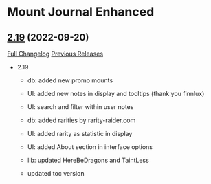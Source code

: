 # Mount Journal Enhanced

## [2.19](https://github.com/exochron/MountJournalEnhanced/tree/2.19) (2022-09-20)
[Full Changelog](https://github.com/exochron/MountJournalEnhanced/compare/2.18.1...2.19) [Previous Releases](https://github.com/exochron/MountJournalEnhanced/releases)

- 2.19  
    - db: added new promo mounts  
    - UI: added new notes in display and tooltips (thank you finnlux)  
    - UI: search and filter within user notes  
    - db: added rarities by rarity-raider.com  
    - UI: added rarity as statistic in display  
    - UI: added About section in interface options  
    - lib: updated HereBeDragons and TaintLess  
    - updated toc version  
